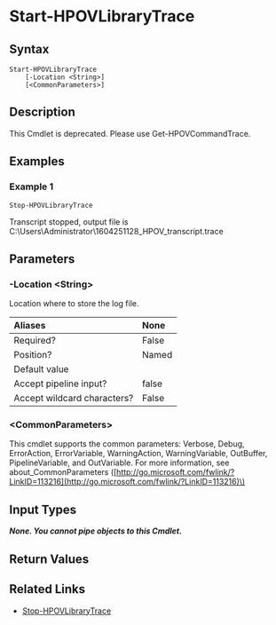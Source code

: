 ﻿---
description: Start HPOV Library Verbose Trace.
---

# Start-HPOVLibraryTrace

## Syntax

```text
Start-HPOVLibraryTrace
    [-Location <String>]
    [<CommonParameters>]
```

## Description

This Cmdlet is deprecated.  Please use Get-HPOVCommandTrace.

## Examples

###  Example 1 

```text
Stop-HPOVLibraryTrace

```

Transcript stopped, output file is C:\Users\Administrator\1604251128_HPOV_transcript.trace

## Parameters

### -Location &lt;String&gt;

Location where to store the log file.

| Aliases | None |
| :--- | :--- |
| Required? | False |
| Position? | Named |
| Default value |  |
| Accept pipeline input? | false |
| Accept wildcard characters? | False |

### &lt;CommonParameters&gt;

This cmdlet supports the common parameters: Verbose, Debug, ErrorAction, ErrorVariable, WarningAction, WarningVariable, OutBuffer, PipelineVariable, and OutVariable. For more information, see about\_CommonParameters \([http://go.microsoft.com/fwlink/?LinkID=113216](http://go.microsoft.com/fwlink/?LinkID=113216)\)

## Input Types

_**None.  You cannot pipe objects to this Cmdlet.**_

## Return Values

## Related Links

* [Stop-HPOVLibraryTrace](stop-hpovlibrarytrace.md)
